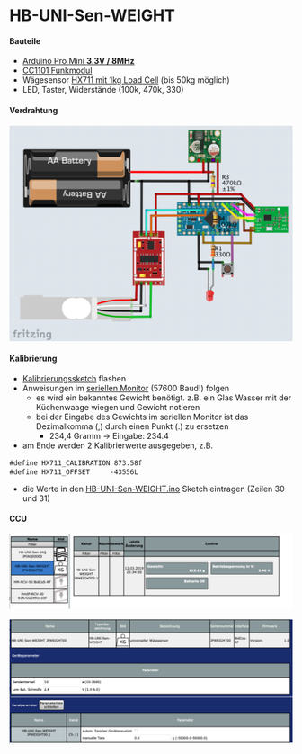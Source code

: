 # HB-UNI-Sen-WEIGHT

#### Bauteile
- [Arduino Pro Mini **3.3V / 8MHz**](https://de.aliexpress.com/item/Free-Shipping-1pcs-pro-mini-atmega328-Pro-Mini-328-Mini-ATMEGA328-3-3V-8MHz-for-Arduino/32340942669.html)
- [CC1101 Funkmodul](https://de.aliexpress.com/item/CC1101-Drahtlose-Modul-Fern-bertragung-Antenne-868-mhz-SPI-Interface-Low-Power-M115-F-r-FSK/32924239954.html)
- Wägesensor [HX711 mit 1kg Load Cell](https://de.aliexpress.com/item/W-gezelle-1-KG-5-KG-10-KG-20-KG-HX711-AD-Modul-Gewicht-Sensor-Elektronische/32958628401.html) (bis 50kg möglich)
- LED, Taster, Widerstände (100k, 470k, 330)


#### Verdrahtung

![wir1](Images/wiring.png)

#### Kalibrierung
- [Kalibrierungssketch](https://raw.githubusercontent.com/jp112sdl/HB-UNI-Sen-WEIGHT/master/Calibration/Calibration.ino) flashen
- Anweisungen im [seriellen Monitor](https://asksinpp.de/Grundlagen/FAQ/Debugging.html#serieller-monitor) (57600 Baud!) folgen
  - es wird ein bekanntes Gewicht benötigt. z.B. ein Glas Wasser mit der Küchenwaage wiegen und Gewicht notieren
  - bei der Eingabe des Gewichts im seriellen Monitor ist das Dezimalkomma (,) durch einen Punkt (.) zu ersetzen
    - 234,4 Gramm -> Eingabe: 234.4
- am Ende werden 2 Kalibrierwerte ausgegeben, z.B.
```
#define HX711_CALIBRATION 873.58f
#define HX711_OFFSET     -43556L
```
- die Werte in den [HB-UNI-Sen-WEIGHT.ino](https://raw.githubusercontent.com/jp112sdl/HB-UNI-Sen-WEIGHT/master/HB-UNI-Sen-WEIGHT.ino) Sketch eintragen (Zeilen 30 und 31)

#### CCU

![img1](Images/CCU_Bedienung.png)

![img2](Images/CCU_Einstellungen.png)
